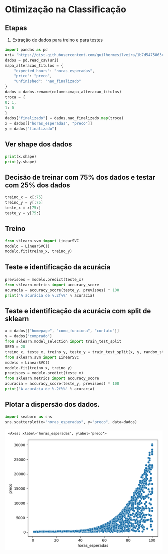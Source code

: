 # Otimização na Classificação

## Etapas
1. Extração de dados para treino e para testes
   
```python
import pandas as pd 
uri= 'https://gist.githubusercontent.com/guilhermesilveira/1b7d5475863c15f484ac495bd70975cf/raw/16aff7a0aee67e7c100a2a48b676a2d2d142f646/projects.csv'
dados = pd.read_csv(uri)
mapa_alteracao_titulos = {
    "expected_hours": "horas_esperadas",
    "price": "preco",
    "unfinished": "nao_finalizado"
}
dados = dados.rename(columns=mapa_alteracao_titulos)
troca = {
0: 1,
1: 0
}
dados["finalizado"] = dados.nao_finalizado.map(troca)
x = dados[["horas_esperadas", "preco"]]
y = dados["finalizado"]
```
## Ver shape dos dados
```python  
print(x.shape)
print(y.shape)
```

## Decisão de treinar com 75% dos dados e testar com 25% dos dados
```python
treino_x = x[:75]
treino_y = y[:75]
teste_x = x[75:]
teste_y = y[75:]
```  

## Treino
```python
from sklearn.svm import LinearSVC
modelo = LinearSVC()
modelo.fit(treino_x, treino_y)
```

## Teste e identificação da acurácia
```python
previsoes = modelo.predict(teste_x)
from sklearn.metrics import accuracy_score
acuracia = accuracy_score(teste_y, previsoes) * 100
print("A acurácia de %.2f%%" % acuracia)
```  

## Teste e identificação da acurácia com split de sklearn
```python
x = dados[["homepage", "como_funciona", "contato"]]
y = dados["comprado"]
from sklearn.model_selection import train_test_split
SEED = 20
treino_x, teste_x, treino_y, teste_y = train_test_split(x, y, random_state = SEED, test_size = 0.25)
from sklearn.svm import LinearSVC
modelo = LinearSVC()
modelo.fit(treino_x, treino_y)
previsoes = modelo.predict(teste_x)
from sklearn.metrics import accuracy_score
acuracia = accuracy_score(teste_y, previsoes) * 100
print("A acurácia de %.2f%%" % acuracia)
```  

## Plotar a dispersão dos dados.
```python
import seaborn as sns
sns.scatterplot(x="horas_esperadas", y="preco", data=dados)
```
![](./img/dispersao_para_otimizacao1.png)


